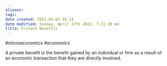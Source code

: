 ```yaml
---
aliases: 
tags: 
date created: 2022-04-03 16:14
date modified: Sunday, April 17th 2022, 7:21:20 pm
title: Private Benefits
---
```


#microeconomics #economics

A private benefit is the benefit gained by an individual or firm as a result of an economic transaction that they are directly involved.